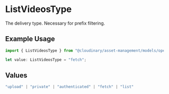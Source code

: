 # ListVideosType

The delivery type. Necessary for prefix filtering.

## Example Usage

```typescript
import { ListVideosType } from "@cloudinary/asset-management/models/operations";

let value: ListVideosType = "fetch";
```

## Values

```typescript
"upload" | "private" | "authenticated" | "fetch" | "list"
```